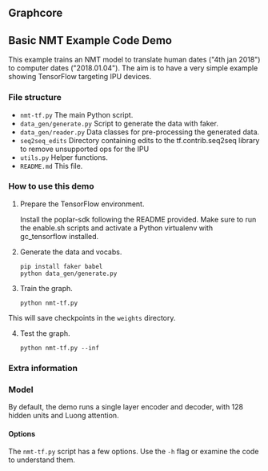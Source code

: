 Graphcore
---
## Basic NMT Example Code Demo

This example trains an NMT model to translate human dates ("4th jan 2018") to computer dates ("2018.01.04"). The aim is to have a very simple example showing TensorFlow targeting IPU devices.

### File structure

* `nmt-tf.py` The main Python script.
* `data_gen/generate.py` Script to generate the data with faker.
* `data_gen/reader.py` Data classes for pre-processing the generated data.
* `seq2seq_edits` Directory containing edits to the tf.contrib.seq2seq library to remove unsupported ops for the IPU
* `utils.py` Helper functions.
* `README.md` This file.

### How to use this demo

1) Prepare the TensorFlow environment.

   Install the poplar-sdk following the README provided. Make sure to run the enable.sh scripts and activate a Python virtualenv with gc_tensorflow installed.

2) Generate the data and vocabs.

       pip install faker babel
       python data_gen/generate.py

3) Train the graph.

       python nmt-tf.py

  This will save checkpoints in the `weights` directory.

4) Test the graph.

       python nmt-tf.py --inf

### Extra information

### Model

By default, the demo runs a single layer encoder and decoder, with 128 hidden units and Luong attention.

#### Options
The `nmt-tf.py` script has a few options. Use the `-h` flag or examine the code to understand them.
